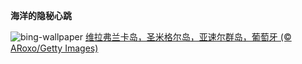
**海洋的隐秘心跳**

![bing-wallpaper](https://www.bing.com/th?id=OHR.SanMiguelAzores_ZH-CN2511982585_1920x1080.jpg)
[维拉弗兰卡岛，圣米格尔岛，亚速尔群岛，葡萄牙 (© ARoxo/Getty Images)](https://www.bing.com/search?q=%E7%BB%B4%E6%8B%89%E5%BC%97%E5%85%B0%E5%8D%A1%E5%B2%9B&amp;form=hpcapt&amp;mkt=zh-cn)
  